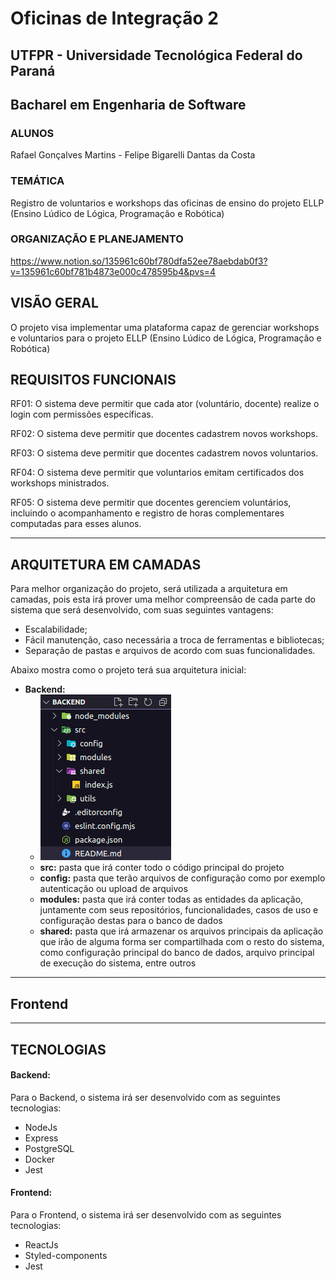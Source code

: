# Oficinas de Integração 2
## UTFPR - Universidade Tecnológica Federal do Paraná
## Bacharel em Engenharia de Software

 ### ALUNOS
 Rafael Gonçalves Martins - Felipe Bigarelli Dantas da Costa
 
 ### TEMÁTICA
 Registro de voluntarios e workshops das oficinas de ensino do projeto ELLP (Ensino Lúdico de Lógica, Programação e Robótica)

 ### ORGANIZAÇÃO E PLANEJAMENTO
 https://www.notion.so/135961c60bf780dfa52ee78aebdab0f3?v=135961c60bf781b4873e000c478595b4&pvs=4

## VISÃO GERAL

O projeto visa implementar uma plataforma capaz de gerenciar workshops e voluntarios para o projeto ELLP (Ensino Lúdico de Lógica, Programação e Robótica)

## REQUISITOS FUNCIONAIS

RF01: O sistema deve permitir que cada ator (voluntário, docente) realize o login com permissões específicas.

RF02: O sistema deve permitir que docentes cadastrem novos workshops.

RF03: O sistema deve permitir que docentes cadastrem novos voluntarios.

RF04: O sistema deve permitir que voluntarios emitam certificados dos workshops ministrados.

RF05: O sistema deve permitir que docentes gerenciem voluntários, incluindo o acompanhamento e registro de horas complementares computadas para esses alunos.

***

## ARQUITETURA EM CAMADAS
Para melhor organização do projeto, será utilizada a arquitetura em camadas, pois esta irá prover uma melhor compreensão de cada parte do sistema que será desenvolvido, com suas seguintes vantagens:
- Escalabilidade;
- Fácil manutenção, caso necessária a troca de ferramentas e bibliotecas;
- Separação de pastas e arquivos de acordo com suas funcionalidades. 

Abaixo mostra como o projeto terá sua arquitetura inicial:
  - **Backend:**
    - ![Backend](/Images/Arquitetura%20Backend.png)
    - **src:** pasta que irá conter todo o código principal do projeto
    - **config:** pasta que terão arquivos de configuração como por exemplo autenticação ou upload de arquivos
    - **modules:** pasta que irá conter todas as entidades da aplicação, juntamente com seus repositórios, funcionalidades, casos de uso e configuração destas para o banco de dados
    - **shared:** pasta que irá armazenar os arquivos principais da aplicação que irão de alguma forma ser compartilhada com o resto do sistema, como configuração principal do banco de dados, arquivo principal de execução do sistema, entre outros
  ***

  ## Frontend

  ***
  ## TECNOLOGIAS
  #### Backend:
  Para o Backend, o sistema irá ser desenvolvido com as seguintes tecnologias:
  - NodeJs
  - Express
  - PostgreSQL
  - Docker
  - Jest

  #### Frontend:
  Para o Frontend, o sistema irá ser desenvolvido com as seguintes tecnologias:
  - ReactJs
  - Styled-components
  - Jest
